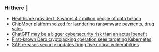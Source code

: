 ### Hi there 👋

<!--START_SECTION:feed-->
* [Healthcare provider ILS warns 4.2 million people of data breach](https://www.bleepingcomputer.com/news/security/healthcare-provider-ils-warns-42-million-people-of-data-breach/)
* [ChipMixer platform seized for laundering ransomware payments, drug sales](https://www.bleepingcomputer.com/news/security/chipmixer-platform-seized-for-laundering-ransomware-payments-drug-sales/)
* [ChatGPT may be a bigger cybersecurity risk than an actual benefit](https://www.bleepingcomputer.com/news/security/chatgpt-may-be-a-bigger-cybersecurity-risk-than-an-actual-benefit/)
* [First-known Dero cryptojacking operation seen targeting Kubernetes](https://www.bleepingcomputer.com/news/security/first-known-dero-cryptojacking-operation-seen-targeting-kubernetes/)
* [SAP releases security updates fixing five critical vulnerabilities](https://www.bleepingcomputer.com/news/security/sap-releases-security-updates-fixing-five-critical-vulnerabilities/)
<!--END_SECTION:feed-->

<!--
**frankenk/frankenk** is a ✨ _special_ ✨ repository because its `README.md` (this file) appears on your GitHub profile.

Here are some ideas to get you started:

- 🔭 I’m currently working on ...
- 🌱 I’m currently learning ...
- 👯 I’m looking to collaborate on ...
- 🤔 I’m looking for help with ...
- 💬 Ask me about ...
- 📫 How to reach me: ...
- 😄 Pronouns: ...
- ⚡ Fun fact: ...
-->



